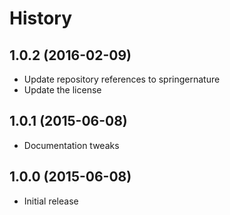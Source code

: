 
# History

## 1.0.2 (2016-02-09)

  * Update repository references to springernature
  * Update the license

## 1.0.1 (2015-06-08)

  * Documentation tweaks

## 1.0.0 (2015-06-08)

  * Initial release
